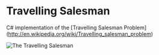 Travelling Salesman
==================

C# implementation of the [Travelling Salesman Problem]
(http://en.wikipedia.org/wiki/Travelling_salesman_problem)

![The Travelling Salesman](http://www.miss-thrifty.co.uk/wp-content/uploads/2008/09/travelling-salesman.jpg)